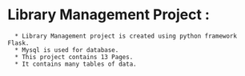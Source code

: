 # Library Management Project :
      * Library Management project is created using python framework Flask.
      * Mysql is used for database.
      * This project contains 13 Pages.
      * It contains many tables of data.
